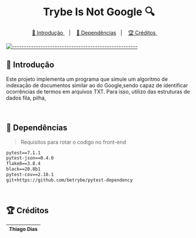 <h1 align="center"> Trybe Is Not Google 🔍</h1>

<p align="center">
  <a href="#Introdução"> 🧩 Introdução </a>&nbsp;&nbsp;&nbsp;|&nbsp;&nbsp;&nbsp;
  <a href="#Dependências"> 🧪 Dependências</a>&nbsp;&nbsp;&nbsp;|&nbsp;&nbsp;&nbsp;
  <a href="#Creditos"> 🏆 Créditos </a>&nbsp;&nbsp;&nbsp;&nbsp;&nbsp;&nbsp;
</p>

[![-----------------------------------------------------](https://raw.githubusercontent.com/andreasbm/readme/master/assets/lines/colored.png)](#table-of-contents)

<a id="Introdução"></a>
## 🧩 Introdução 

Este projeto implementa um programa que simule um algoritmo de indexação de documentos similar ao do Google,sendo capaz de identificar ocorrências de termos em arquivos TXT. Para isso, utilizo das estruturas de dados fila, pilha, 

<br />   

<a id="Dependências"></a>
## 🧪 Dependências

> Requisitos para rotar o codigo no front-end
```txt
pytest==7.1.1
pytest-json==0.4.0
flake8==3.8.4
black==20.8b1
pytest-cov==2.10.1
git+https://github.com/betrybe/pytest-dependency
```



<br /> 

<a id="Creditos"></a>
## 🏆 Créditos

<div > 

| [<sub> Thiago Dias </sub>](https://www.linkedin.com/in/thiago-dias-dev/) |
|---|

</div> 
